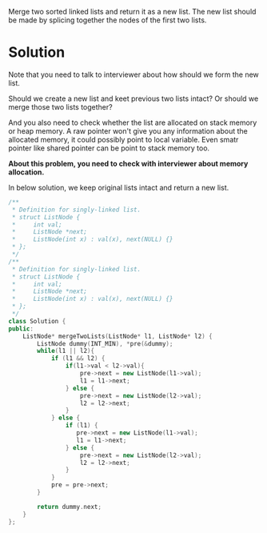 Merge two sorted linked lists and return it as a new list. The new list should be made by splicing together the nodes of the first two lists.

# Solution

Note that you need to talk to interviewer about how should we form the new list.

Should we create a new list and keet previous two lists intact? Or should we merge those two lists together?

And you also need to check whether the list are allocated on stack memory or heap memory. A raw pointer won't give you any information about the allocated memory, it could possibly point to local variable. Even smatr pointer like shared pointer can be point to stack memory too.

__About this problem, you need to check with interviewer about memory allocation.__

In below solution, we keep original lists intact and return a new list. 

```cpp
/**
 * Definition for singly-linked list.
 * struct ListNode {
 *     int val;
 *     ListNode *next;
 *     ListNode(int x) : val(x), next(NULL) {}
 * };
 */
/**
 * Definition for singly-linked list.
 * struct ListNode {
 *     int val;
 *     ListNode *next;
 *     ListNode(int x) : val(x), next(NULL) {}
 * };
 */
class Solution {
public:
    ListNode* mergeTwoLists(ListNode* l1, ListNode* l2) {
        ListNode dummy(INT_MIN), *pre(&dummy);
        while(l1 || l2){
            if (l1 && l2) {
                if(l1->val < l2->val){
                    pre->next = new ListNode(l1->val);
                    l1 = l1->next;
                } else {
                    pre->next = new ListNode(l2->val);
                    l2 = l2->next;
                }
            } else {
                if (l1) {
                   pre->next = new ListNode(l1->val);
                   l1 = l1->next; 
                } else {
                    pre->next = new ListNode(l2->val);
                    l2 = l2->next;
                }
            }
            pre = pre->next;
        }

        return dummy.next;
    }
};
```
